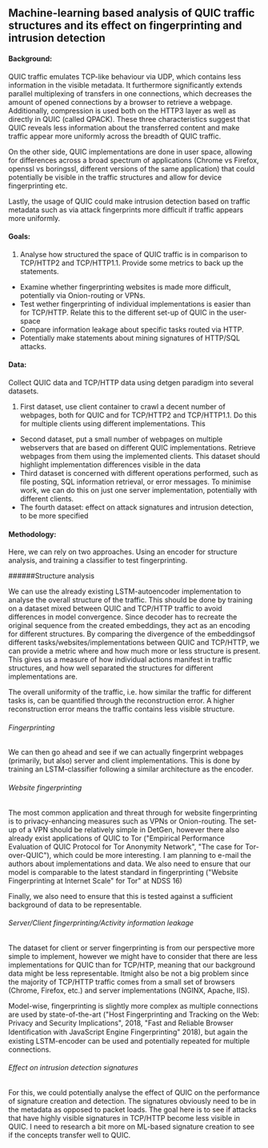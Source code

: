 ## Machine-learning based analysis of QUIC traffic structures and its effect on fingerprinting and intrusion detection



#### Background:
QUIC traffic emulates TCP-like behaviour via UDP, which contains less information in the visible metadata. It furthermore significantly extends parallel multiplexing of transfers in one connections, which decreases the amount of opened connections by a browser to retrieve a webpage. Additionally, compression is used both on the HTTP3 layer as well as directly in QUIC (called QPACK). These three characteristics suggest that QUIC reveals less information about the transferred content and make traffic appear more uniformly across the breadth of QUIC traffic.

On the other side, QUIC implementations are done in user space, allowing for differences across a broad spectrum of applications (Chrome vs Firefox, openssl vs boringssl, different versions of the same application) that could potentially be visible in the traffic structures and allow for device fingerprinting etc. 

Lastly, the usage of QUIC could make intrusion detection based on traffic metadata such as via attack fingerprints more difficult if traffic appears more uniformly.



#### Goals:
1. Analyse how structured the space of QUIC traffic is in comparison to TCP/HTTP2 and TCP/HTTP1.1. Provide some metrics to back up the statements.
- Examine whether fingerprinting websites is made more difficult, potentially via Onion-routing or VPNs. 
- Test wether fingerprinting of individual implementations is easier than for TCP/HTTP. Relate this to the different set-up of QUIC in the user-space 
- Compare information leakage about specific tasks routed via HTTP. 
- Potentially make statements about mining signatures of HTTP/SQL attacks. 

#### Data:

Collect QUIC data and TCP/HTTP data using detgen paradigm into several datasets.

1. First dataset, use client container to crawl a decent number of webpages, both for QUIC and for TCP/HTTP2 and TCP/HTTP1.1. Do this for multiple clients using different implementations. This 
- Second dataset, put a small number of webpages on multiple webservers that are based on different QUIC implementations. Retrieve webpages from them using the implemented clients. This dataset should highlight implementation differences visible in the data
- Third dataset is concerned with different operations performed, such as file posting, SQL information retrieval, or error messages. To minimise work, we can do this on just one server implementation, potentially with different clients. 
- The fourth dataset: effect on attack signatures and intrusion detection, to be more specified

#### Methodology:

Here, we can rely on two approaches. Using an encoder for structure analysis, and training a classifier to test fingerprinting.

######Structure analysis

We can use the already existing LSTM-autoencoder implementation to analyse the overall structure of the traffic. This should be done by training on a dataset mixed between QUIC and TCP/HTTP traffic to avoid differences in model convergence. 
Since decoder has to recreate the original sequence from the created embeddings, they act as an encoding for different structures. By comparing the divergence of the embeddingsof different tasks/websites/implementations between QUIC and TCP/HTTP, we can provide a metric where and how much more or less structure is present. This gives us a measure of how individual actions manifest in traffic structures, and how well separated the structures for different implementations are.

The overall uniformity of the traffic, i.e. how similar the traffic for different tasks is, can be quantified through the reconstruction error. A higher reconstruction error means the traffic contains less visible structure.

###### Fingerprinting

We can then go ahead and see if we can actually fingerprint webpages (primarily, but also) server and client implementations. 
This is done by training an LSTM-classifier following a similar architecture as the encoder.

###### Website fingerprinting

The most common application and threat through for website fingerprinting is to privacy-enhancing measures such as VPNs or Onion-routing. The set-up of a VPN should be relatively simple in DetGen, however there also already exist applications of QUIC to Tor ("Empirical Performance Evaluation of QUIC Protocol for Tor Anonymity Network", "The case for Tor-over-QUIC"), which could be more interesting. I am planning to e-mail the authors about implementations and data.
We also need to ensure that our model is comparable to the latest standard in fingerprinting ("Website Fingerprinting at Internet Scale" for Tor" at NDSS 16)

Finally, we also need to ensure that this is tested against a sufficient background of data to be representable. 

###### Server/Client fingerprinting/Activity information leakage

The dataset for client or server fingerprinting is from our perspective more simple to implement, however we might have to consider that there are less implementations for QUIC than for TCP/HTP, meaning that our background data might be less representable. Itmight also be not a big problem since the majority of TCP/HTTP traffic comes from a small set of browsers (Chrome, Firefox, etc.) and server implementations (NGINX, Apache, IIS). 

Model-wise, fingerprinting is slightly more complex as multiple connections are used by state-of-the-art ("Host Fingerprinting and Tracking on the Web: Privacy and Security Implications", 2018, "Fast and Reliable Browser Identiﬁcation with JavaScript Engine Fingerprinting" 2018), but again the existing LSTM-encoder can be used and potentially repeated for multiple connections.

###### Effect on intrusion detection signatures

For this, we could potentially analyse the effect of QUIC on the performance of signature creation and detection. The signatures obviously need to be in the metadata as opposed to packet loads. The goal here is to see if attacks that have highly visible signatures in TCP/HTTP become less visible in QUIC.
I need to research a bit more on ML-based signature creation to see if the concepts transfer well to QUIC. 

 